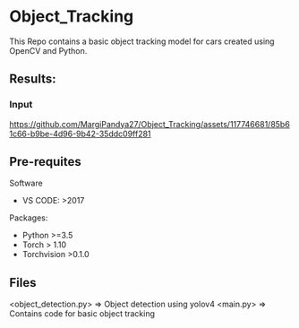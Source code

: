 # Object_Tracking

This Repo contains a basic object tracking model for cars created using OpenCV and Python.

## Results:

### Input
https://github.com/MargiPandya27/Object_Tracking/assets/117746681/85b61c66-b9be-4d96-9b42-35ddc09ff281

## Pre-requites

Software
* VS CODE: >2017

Packages:

* Python >=3.5
* Torch > 1.10
* Torchvision >0.1.0

## Files
<object_detection.py> => Object detection using yolov4
<main.py> => Contains code for basic object tracking

